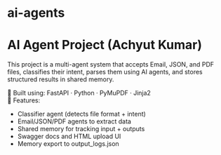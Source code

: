 # ai-agents




# AI Agent Project (Achyut Kumar)

This project is a multi-agent system that accepts Email, JSON, and PDF files, classifies their intent, parses them using AI agents, and stores structured results in shared memory.

🧠 Built using: FastAPI · Python · PyMuPDF · Jinja2  
🎯 Features: 
- Classifier agent (detects file format + intent)
- Email/JSON/PDF agents to extract data
- Shared memory for tracking input + outputs
- Swagger docs and HTML upload UI
- Memory export to output_logs.json
